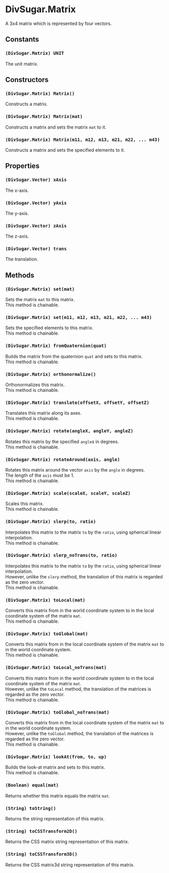 DivSugar.Matrix
===============

A 3x4 matrix which is represented by four vectors.

Constants
---------

### `(DivSugar.Matrix) UNIT`
The unit matrix.

Constructors
------------

### `(DivSugar.Matrix) Matrix()`
Constructs a matrix.

### `(DivSugar.Matrix) Matrix(mat)`
Constructs a matrix and sets the matrix `mat` to it.

### `(DivSugar.Matrix) Matrix(m11, m12, m13, m21, m22, ... m43)`
Constructs a matrix and sets the specified elements to it.

Properties
----------

### `(DivSugar.Vector) xAxis`
The x-axis.

### `(DivSugar.Vector) yAxis`
The y-axis.

### `(DivSugar.Vector) zAxis`
The z-axis.

### `(DivSugar.Vector) trans`
The translation.

Methods
-------

### `(DivSugar.Matrix) set(mat)`
Sets the matrix `mat` to this matrix.  
This method is chainable.

### `(DivSugar.Matrix) set(m11, m12, m13, m21, m22, ... m43)`
Sets the specified elements to this matrix.  
This method is chainable.

### `(DivSugar.Matrix) fromQuaternion(quat)`
Builds the matrix from the quaternion `quat` and sets to this matrix.  
This method is chainable.

### `(DivSugar.Matrix) orthonormalize()`
Orthonormalizes this matrix.  
This method is chainable.

### `(DivSugar.Matrix) translate(offsetX, offsetY, offsetZ)`
Translates this matrix along its axes.  
This method is chainable.

### `(DivSugar.Matrix) rotate(angleX, angleY, angleZ)`
Rotates this matrix by the specified `angle`s in degrees.  
This method is chainable.

### `(DivSugar.Matrix) rotateAround(axis, angle)`
Rotates this matrix around the vector `axis` by the `angle` in degrees.  
The length of the `axis` must be 1.  
This method is chainable.

### `(DivSugar.Matrix) scale(scaleX, scaleY, scaleZ)`
Scales this matrix.  
This method is chainable.

### `(DivSugar.Matrix) slerp(to, ratio)`
Interpolates this matrix to the matrix `to` by the `ratio`, using spherical linear interpolation.  
This method is chainable.

### `(DivSugar.Matrix) slerp_noTrans(to, ratio)`
Interpolates this matrix to the matrix `to` by the `ratio`, using spherical linear interpolation.  
However, unlike the `slerp` method, the translation of this matrix is regarded as the zero vector.  
This method is chainable.

### `(DivSugar.Matrix) toLocal(mat)`
Converts this matrix from in the world coordinate system to in the local coordinate system of the matrix `mat`.  
This method is chainable.

### `(DivSugar.Matrix) toGlobal(mat)`
Converts this matrix from in the local coordinate system of the matrix `mat` to in the world coordinate system.  
This method is chainable.

### `(DivSugar.Matrix) toLocal_noTrans(mat)`
Converts this matrix from in the world coordinate system to in the local coordinate system of the matrix `mat`.  
However, unlike the `toLocal` method, the translation of the matrices is regarded as the zero vector.  
This method is chainable.

### `(DivSugar.Matrix) toGlobal_noTrans(mat)`
Converts this matrix from in the local coordinate system of the matrix `mat` to in the world coordinate system.  
However, unlike the `toGlobal` method, the translation of the matrices is regarded as the zero vector.  
This method is chainable.

### `(DivSugar.Matrix) lookAt(from, to, up)`
Builds the look-at matrix and sets to this matrix.  
This method is chainable.

### `(Boolean) equal(mat)`
Returns whether this matrix equals the matrix `mat`.

### `(String) toString()`
Returns the string representation of this matrix.

### `(String) toCSSTransform2D()`
Returns the CSS matrix string representation of this matrix.

### `(String) toCSSTransform3D()`
Returns the CSS matrix3d string representation of this matrix.

